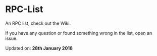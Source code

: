 # RPC-List

An RPC list, check out the Wiki.

If you have any question or found something wrong in the list, open an issue.

Updated on: **28th January 2018**
